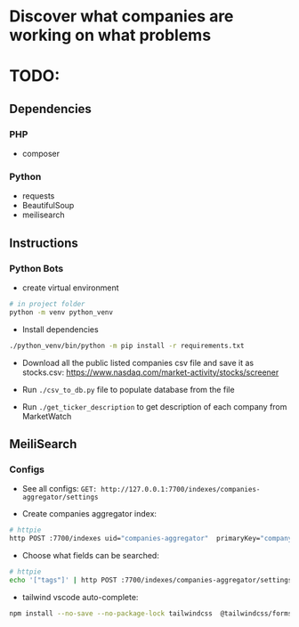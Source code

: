 # Discover what companies are working on what problems

# TODO:


## Dependencies

### PHP

- composer

### Python

- requests
- BeautifulSoup
- meilisearch



## Instructions

### Python Bots

- create virtual environment
```bash
# in project folder
python -m venv python_venv
```

- Install dependencies
```bash
./python_venv/bin/python -m pip install -r requirements.txt 
```



- Download all the public listed companies csv file and save it as stocks.csv:  https://www.nasdaq.com/market-activity/stocks/screener

- Run `./csv_to_db.py` file to populate database from the file

- Run `./get_ticker_description` to get description of each company from MarketWatch

## MeiliSearch


### Configs

- See all configs: `GET: http://127.0.0.1:7700/indexes/companies-aggregator/settings`

- Create companies aggregator index:
```bash
# httpie
http POST :7700/indexes uid="companies-aggregator"  primaryKey="company_uid"  X-MEILI-API-KEY:$MEILI_MASTER_KEY
```

- Choose what fields can be searched:
```bash
# httpie
echo '["tags"]' | http POST :7700/indexes/companies-aggregator/settings/searchable-attributes  X-MEILI-API-KEY:$MEILI_MASTER_KEY  -v
```

- tailwind vscode auto-complete:

```bash
npm install --no-save --no-package-lock tailwindcss  @tailwindcss/forms
```